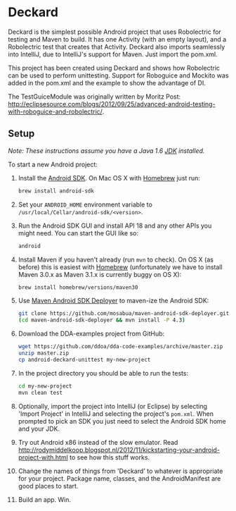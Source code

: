 # Deckard

Deckard is the simplest possible Android project that uses Robolectric for testing and Maven to build. It has one Activity (with an empty layout), and a Robolectric test that creates that Activity. Deckard also imports seamlessly into IntelliJ, due to IntelliJ's support for Maven. Just import the pom.xml.

This project has been created using Deckard and shows how Robolectric can be used to perform unittesting. Support for Roboguice and Mockito was added in the pom.xml and the example to show the advantage of DI.

The TestGuiceModule was originally written by Moritz Post: http://eclipsesource.com/blogs/2012/09/25/advanced-android-testing-with-roboguice-and-robolectric/. 

## Setup

*Note: These instructions assume you have a Java 1.6 [JDK](http://www.oracle.com/technetwork/java/javase/downloads/index.html) installed.*

To start a new Android project:

1. Install the [Android SDK](http://developer.android.com/sdk/index.html). On Mac OS X with [Homebrew](http://brew.sh/) just run:
    ```bash
    brew install android-sdk
    ```

2. Set your `ANDROID_HOME` environment variable to `/usr/local/Cellar/android-sdk/<version>`.

3. Run the Android SDK GUI and install API 18 and any other APIs you might need. You can start the GUI like so:
    ```bash
    android
    ```
4. Install Maven if you haven't already (run `mvn` to check). On OS X (as before) this is easiest with [Homebrew](http://brew.sh/) (unfortunately we have to install Maven 3.0.x as Maven 3.1.x is currently buggy on OS X):
	```bash
	brew install homebrew/versions/maven30
	```

5. Use [Maven Android SDK Deployer](https://github.com/mosabua/maven-android-sdk-deployer) to maven-ize the Android SDK:
    ```bash
    git clone https://github.com/mosabua/maven-android-sdk-deployer.git
    (cd maven-android-sdk-deployer && mvn install -P 4.3)
    ```

6. Download the DDA-examples project from GitHub:
    ```bash
    wget https://github.com/ddoa/dda-code-examples/archive/master.zip
    unzip master.zip
    cp android-deckard-unittest my-new-project
    ```

7. In the project directory you should be able to run the tests:
    ```bash
    cd my-new-project
    mvn clean test
    ```
        
8. Optionally, import the project into IntelliJ (or Eclipse) by selecting 'Import Project' in IntelliJ and selecting the project's `pom.xml`. When prompted to pick an SDK you just need to select the Android SDK home and your JDK.

9. Try out Android x86 instead of the slow emulator. Read http://rodymiddelkoop.blogspot.nl/2012/11/kickstarting-your-android-project-with.html to see how this stuff works. 

10. Change the names of things from 'Deckard' to whatever is appropriate for your project. Package name, classes, and the AndroidManifest are good places to start.

11. Build an app. Win.
